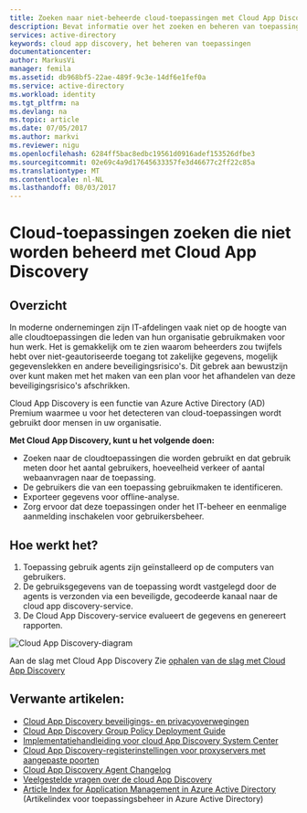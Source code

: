 ```yaml
---
title: Zoeken naar niet-beheerde cloud-toepassingen met Cloud App Discovery | Microsoft Docs
description: Bevat informatie over het zoeken en beheren van toepassingen met Cloud App Discovery, wat zijn de voordelen en hoe het werkt.
services: active-directory
keywords: cloud app discovery, het beheren van toepassingen
documentationcenter: 
author: MarkusVi
manager: femila
ms.assetid: db968bf5-22ae-489f-9c3e-14df6e1fef0a
ms.service: active-directory
ms.workload: identity
ms.tgt_pltfrm: na
ms.devlang: na
ms.topic: article
ms.date: 07/05/2017
ms.author: markvi
ms.reviewer: nigu
ms.openlocfilehash: 6284ff5bac8edbc19561d0916adef153526dfbe3
ms.sourcegitcommit: 02e69c4a9d17645633357fe3d46677c2ff22c85a
ms.translationtype: MT
ms.contentlocale: nl-NL
ms.lasthandoff: 08/03/2017
---
```

# <a name="finding-unmanaged-cloud-applications-with-cloud-app-discovery"></a>Cloud-toepassingen zoeken die niet worden beheerd met Cloud App Discovery
## <a name="overview"></a>Overzicht
In moderne ondernemingen zijn IT-afdelingen vaak niet op de hoogte van alle cloudtoepassingen die leden van hun organisatie gebruikmaken voor hun werk. Het is gemakkelijk om te zien waarom beheerders zou twijfels hebt over niet-geautoriseerde toegang tot zakelijke gegevens, mogelijk gegevenslekken en andere beveiligingsrisico's. Dit gebrek aan bewustzijn over kunt maken met het maken van een plan voor het afhandelen van deze beveiligingsrisico's afschrikken.

Cloud App Discovery is een functie van Azure Active Directory (AD) Premium waarmee u voor het detecteren van cloud-toepassingen wordt gebruikt door mensen in uw organisatie.

**Met Cloud App Discovery, kunt u het volgende doen:**

* Zoeken naar de cloudtoepassingen die worden gebruikt en dat gebruik meten door het aantal gebruikers, hoeveelheid verkeer of aantal webaanvragen naar de toepassing.
* De gebruikers die van een toepassing gebruikmaken te identificeren.
* Exporteer gegevens voor offline-analyse.
* Zorg ervoor dat deze toepassingen onder het IT-beheer en eenmalige aanmelding inschakelen voor gebruikersbeheer.

## <a name="how-it-works"></a>Hoe werkt het?
1. Toepassing gebruik agents zijn geïnstalleerd op de computers van gebruikers.
2. De gebruiksgegevens van de toepassing wordt vastgelegd door de agents is verzonden via een beveiligde, gecodeerde kanaal naar de cloud app discovery-service.
3. De Cloud App Discovery-service evalueert de gegevens en genereert rapporten.

![Cloud App Discovery-diagram](./media/active-directory-cloudappdiscovery/cad01.png)

Aan de slag met Cloud App Discovery Zie [ophalen van de slag met Cloud App Discovery](http://social.technet.microsoft.com/wiki/contents/articles/30962.getting-started-with-cloud-app-discovery.aspx)

## <a name="related-articles"></a>Verwante artikelen:
* [Cloud App Discovery beveiligings- en privacyoverwegingen](active-directory-cloudappdiscovery-security-and-privacy-considerations.md)  
* [Cloud App Discovery Group Policy Deployment Guide](http://social.technet.microsoft.com/wiki/contents/articles/30965.cloud-app-discovery-group-policy-deployment-guide.aspx)
* [Implementatiehandleiding voor cloud App Discovery System Center](http://social.technet.microsoft.com/wiki/contents/articles/30968.cloud-app-discovery-system-center-deployment-guide.aspx)
* [Cloud App Discovery-registerinstellingen voor proxyservers met aangepaste poorten](active-directory-cloudappdiscovery-registry-settings-for-proxy-services.md)
* [Cloud App Discovery Agent Changelog](http://social.technet.microsoft.com/wiki/contents/articles/24616.cloud-app-discovery-agent-changelog.aspx)
* [Veelgestelde vragen over de cloud App Discovery](http://social.technet.microsoft.com/wiki/contents/articles/24037.cloud-app-discovery-frequently-asked-questions.aspx)
* [Article Index for Application Management in Azure Active Directory](active-directory-apps-index.md) (Artikelindex voor toepassingsbeheer in Azure Active Directory)

